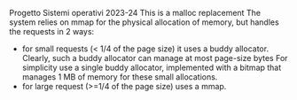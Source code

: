 Progetto Sistemi operativi 2023-24
This is a malloc replacement The system relies on mmap for the physical allocation of memory, but handles the requests in 2 ways:
   - for small requests (< 1/4 of the page size) it uses a buddy allocator.
     Clearly, such a buddy allocator can manage at most page-size bytes
     For simplicity use a single buddy allocator, implemented with a bitmap
     that manages 1 MB of memory for these small allocations.
   - for large request (>=1/4 of the page size) uses a mmap.
